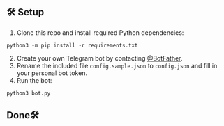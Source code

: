 ## 🛠 Setup

1. Clone this repo and install required Python dependencies:
```
python3 -m pip install -r requirements.txt
```
2. Create your own Telegram bot by contacting [@BotFather](https://t.me/BotFather).
3. Rename the included file `config.sample.json` to `config.json` and fill in your personal bot token.  
3. Run the bot:
```
python3 bot.py
```

## Done🛠